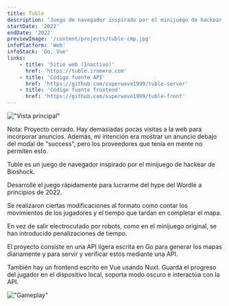 ```yaml
---
title: Tuble
description: "Juego de navegador inspirado por el minijuego de hackear de Bioshock"
startDate: '2022'
endDate: '2022'
previewImage: '/content/projects/tuble-cmp.jpg'
infoPlatform: 'Web'
infoStack: 'Go, Vue'
links:
    - title: 'Sitio web (Inactivo)'
      href: 'https://tuble.iromera.com'
    - title: 'Código fuente API'
      href: 'https://github.com/superwave1999/tuble-server'
    - title: 'Código fuente frontend'
      href: 'https://github.com/superwave1999/tuble-front'
---
```

!["Vista principal"](/content/projects/tuble.jpg)

Nota: Proyecto cerrado. Hay demasiadas pocas visitas a la web para incorporar anuncios. Además, mi intención era mostrar un anuncio debajo del modal de "success", pero los proveedores que tenía en mente no permiten esto.

Tuble es un juego de navegador inspirado por el minijuego de hackear de Bioshock.

Desarrollé el juego rápidamente para lucrarme del hype del Wordle a principios de 2022.

Se realizaron ciertas modificaciones al formato como contar los movimientos de los jugadores y el tiempo que tardan en completar el mapa.

En vez de salir electrocutado por robots, como en el minijuego original, se han introducido penalizaciones de tiempo.

El proyecto consiste en una API ligera escrita en Go para generar los mapas diariamente y para servir y verificar estos mediante una API.

También hay un frontend escrito en Vue usando Nuxt. Guarda el progreso del jugador en el dispositivo local, soporta modo oscuro e interactúa con la API.

!["Gameplay"](/content/projects/tuble.jpg)
